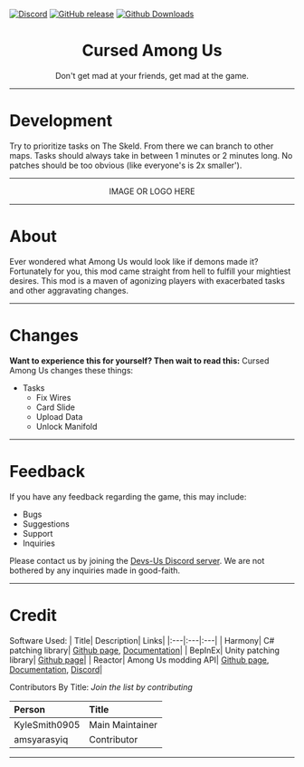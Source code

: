 [![Discord](https://img.shields.io/discord/845314615524851722.svg?label=&logo=discord&logoColor=ffffff&color=7389D8&labelColor=6A7EC2)](https://discord.gg/dccRRY8dcR)
[![GitHub release](https://img.shields.io/github/release/Devs-Us/Cursed-Among-Us.svg)](https://GitHub.com/Devs-Us/Cursed-Among-Us/releases/)
[![Github Downloads](https://img.shields.io/github/downloads/Devs-Us/Cursed-Among-Us/total.svg)](https://github.com/Devs-Us/Cursed-Among-Us/releases)

<h1 align="center">Cursed Among Us</h1>
<p align="center">Don't get mad at your friends, get mad at the game.</p>

---
# Development
Try to prioritize tasks on The Skeld. From there we can branch to other maps. Tasks should always take in between 1 minutes or 2 minutes long. No patches should be too obvious (like everyone's is 2x smaller').

---
<div align="center">IMAGE OR LOGO HERE</div>

---
# About
Ever wondered what Among Us would look like if demons made it? Fortunately for you, this mod came straight from hell to fulfill your mightiest desires. This mod is a maven of agonizing players with exacerbated tasks and other aggravating changes.

---
# Changes
**Want to experience this for yourself? Then wait to read this:**
Cursed Among Us changes these things:
- Tasks
	- Fix Wires
	- Card Slide
	- Upload Data
	- Unlock Manifold

---
# Feedback
If you have any feedback regarding the game, this may include: 
- Bugs
- Suggestions
- Support
- Inquiries

Please contact us by joining the [Devs-Us Discord server](https://discord.gg/dccRRY8dcR "Devs-Us"). We are not bothered by any inquiries made in good-faith.

---
# Credit
Software Used:
| Title| Description| Links|
|:---|:---|:---|
| Harmony| C# patching library| [Github page](https://github.com/pardeike/Harmony "Github Page"), [Documentation](https://harmony.pardeike.net/ "Documentation")|
| BepInEx| Unity patching library| [Github page](https://github.com/BepInEx/BepInEx "Github Page")|
| Reactor| Among Us modding API| [Github page](https://github.com/NuclearPowered/Reactor "Github Page"), [Documentation](https://docs.reactor.gg/ "Documentation"), [Discord](https://discord.com/invite/pKM7pbufP3 "Discord Server")|

Contributors By Title: *Join the list by contributing*

| Person| Title|
|:---|:---|
| KyleSmith0905| Main Maintainer|
| amsyarasyiq| Contributor|

---